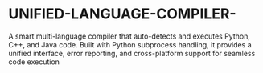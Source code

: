 # UNIFIED-LANGUAGE-COMPILER-
A smart multi-language compiler that auto-detects and executes Python, C++, and Java code. Built with Python subprocess handling, it provides a unified interface, error reporting, and cross-platform support for seamless code execution

